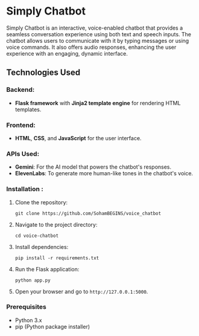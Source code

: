 # Simply Chatbot

Simply Chatbot is an interactive, voice-enabled chatbot that provides a seamless conversation experience using both text and speech inputs. The chatbot allows users to communicate with it by typing messages or using voice commands. It also offers audio responses, enhancing the user experience with an engaging, dynamic interface.

## Technologies Used

### Backend:
- **Flask framework** with **Jinja2 template engine** for rendering HTML templates.

### Frontend:
- **HTML**, **CSS**, and **JavaScript** for the user interface.

### APIs Used:
- **Gemini**: For the AI model that powers the chatbot's responses.
- **ElevenLabs**: To generate more human-like tones in the chatbot's voice.

### Installation :
<ol>
    <li>Clone the repository:
        <pre><code>git clone https://github.com/SohamBEGINS/voice_chatbot</code></pre>
    </li>
    <li>Navigate to the project directory:
        <pre><code>cd voice-chatbot</code></pre>
    </li>
    <li>Install dependencies:
        <pre><code>pip install -r requirements.txt</code></pre>
    </li>
    <li>Run the Flask application:
        <pre><code>python app.py</code></pre>
    </li>
    <li>Open your browser and go to <code>http://127.0.0.1:5000</code>.</li>
</ol>

### Prerequisites

- Python 3.x
- pip (Python package installer)
